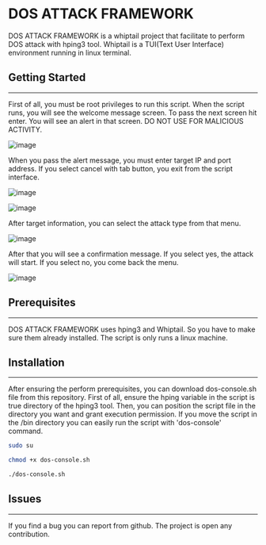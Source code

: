 # DOS ATTACK FRAMEWORK
DOS ATTACK FRAMEWORK is a whiptail project that facilitate to perform DOS attack with hping3 tool. Whiptail is a TUI(Text User Interface) environment running in linux terminal.

## Getting Started
--------------------------------------
First of all, you must be root privileges to run this script. When the script runs, you will see the welcome message screen. To pass the next screen hit enter. You will see an alert in that screen. 
DO NOT USE FOR MALICIOUS ACTIVITY.

![image](https://github.com/yusufarbc/DOS-ATTACK-FRAMEWORK/assets/77548038/5fbb7563-85cf-469a-b30a-815d3620696f)

When you pass the alert message, you must enter target IP and port address. If you select cancel with tab button, you exit from the script interface.

![image](https://github.com/yusufarbc/DOS-ATTACK-FRAMEWORK/assets/77548038/ac6c8d0a-7d76-44f1-b626-b6e5cad2d292)

![image](https://github.com/yusufarbc/DOS-ATTACK-FRAMEWORK/assets/77548038/882b02ec-54e8-4600-a9a3-f67cedc2b7e8)

After target information, you can select the attack type from that menu.

![image](https://github.com/yusufarbc/DOS-ATTACK-FRAMEWORK/assets/77548038/581244cc-d4c3-4c86-a3a7-7d0f06df1998)

After that you will see a confirmation message. If you select yes, the attack will start. If you select no, you come back the menu.

![image](https://github.com/yusufarbc/DOS-ATTACK-FRAMEWORK/assets/77548038/e9db8058-0a9d-41bf-b39a-35e00e2f3579)

## Prerequisites
--------------------------------------
DOS ATTACK FRAMEWORK uses hping3 and Whiptail. So you have to make sure them already installed. The script is only runs a linux machine.

## Installation
--------------------------------------
After ensuring the perform prerequisites, you can download dos-console.sh file from this repository. First of all, ensure the hping variable in the script is true directory of the hping3 tool. Then, you can position the script file in the directory you want and grant execution permission. If you move the script in the /bin directory you can easily run the script with 'dos-console' command.

```sh
sudo su

chmod +x dos-console.sh

./dos-console.sh
```

## Issues
--------------------------------------
If you find a bug you can report from github. The project is open any contribution.
